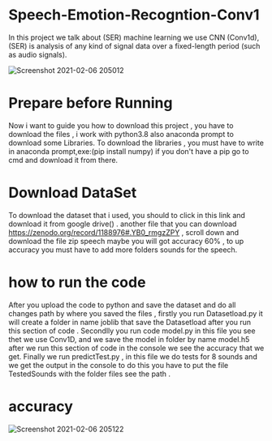 # Speech-Emotion-Recogntion-Conv1
In this project we talk about (SER) machine learning we use CNN (Conv1d), (SER) is  analysis of any kind of signal data over a fixed-length period (such as audio signals).


![Screenshot 2021-02-06 205012](https://user-images.githubusercontent.com/65724677/107127197-25f73e00-68bd-11eb-8e07-e46ebb8aabbf.png)

# Prepare before Running
Now i want to guide you how to download this project , you have to download the files , i work with python3.8 also anaconda prompt to download some Libraries. 
To download the libraries , you must have to write in anaconda prompt,exe:(pip install numpy) if you don't have a pip go to cmd and download it from there.

# Download DataSet
To download the dataset that i used, you should to click in this link and download it from google drive() .
another file that you can download https://zenodo.org/record/1188976#.YB0_rmgzZPY , scroll down and download the file zip speech
 maybe you will got accuracy 60% , to up accuracy you must have to add more folders sounds for the speech.
# how to run the code 
After you upload the code to python and save the dataset and do all changes path by where you saved the files , firstly you run Datasetload.py it will create a folder in name joblib that save the Datasetload after you run this section of code .
Secondlly you run code model.py in this file you see thet we use Conv1D, and we save the model in folder by name model.h5 after we run this section of code in the console we see the accuracy that we get.
Finally we run predictTest.py , in this file we do tests for 8 sounds and we get the output in the console to do this you have to put the file TestedSounds with the folder files see the path . 

# accuracy 

![Screenshot 2021-02-06 205122](https://user-images.githubusercontent.com/65724677/107127284-ca798000-68bd-11eb-8ecd-264ba78a0d43.png)
